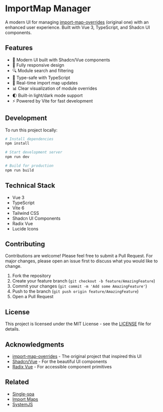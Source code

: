 # ImportMap Manager

A modern UI for managing [import-map-overrides](https://github.com/single-spa/import-map-overrides) (original one) with an enhanced user experience. Built with Vue 3, TypeScript, and Shadcn UI components.

## Features

- 🎨 Modern UI built with Shadcn/Vue components
- 📱 Fully responsive design
- 🔍 Module search and filtering
- 🎯 Type-safe with TypeScript
- 🔄 Real-time import map updates
- 📊 Clear visualization of module overrides
- 🌓 Built-in light/dark mode support
- ⚡ Powered by Vite for fast development

## Development

To run this project locally:

```bash
# Install dependencies
npm install

# Start development server
npm run dev

# Build for production
npm run build

```

## Technical Stack

- Vue 3
- TypeScript
- Vite 6
- Tailwind CSS
- Shadcn UI Components
- Radix Vue
- Lucide Icons

## Contributing

Contributions are welcome! Please feel free to submit a Pull Request. For major changes, please open an issue first to discuss what you would like to change.

1. Fork the repository
2. Create your feature branch (`git checkout -b feature/AmazingFeature`)
3. Commit your changes (`git commit -m 'Add some AmazingFeature'`)
4. Push to the branch (`git push origin feature/AmazingFeature`)
5. Open a Pull Request

## License

This project is licensed under the MIT License - see the [LICENSE](LICENSE.md) file for details.

## Acknowledgments

- [import-map-overrides](https://github.com/single-spa/import-map-overrides) - The original project that inspired this UI
- [Shadcn/Vue](https://www.shadcn-vue.com/) - For the beautiful UI components
- [Radix Vue](https://www.radix-vue.com/) - For accessible component primitives

## Related

- [Single-spa](https://single-spa.js.org/)
- [Import Maps](https://github.com/WICG/import-maps)
- [SystemJS](https://github.com/systemjs/systemjs)